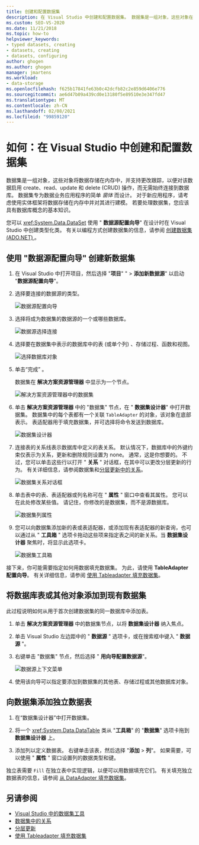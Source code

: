 ```yaml
---
title: 创建和配置数据集
description: 在 Visual Studio 中创建和配置数据集。 数据集是一组对象，这些对象在内存中存储数据库中的数据，并对该数据支持 CRUD 操作。
ms.custom: SEO-VS-2020
ms.date: 11/21/2018
ms.topic: how-to
helpviewer_keywords:
- typed datasets, creating
- datasets, creating
- datasets, configuring
author: ghogen
ms.author: ghogen
manager: jmartens
ms.workload:
- data-storage
ms.openlocfilehash: f625b17841fe63b0c42dcfb82c2e859d6406e776
ms.sourcegitcommit: ae6d47b09a439cd0e13180f5e89510e3e347fd47
ms.translationtype: MT
ms.contentlocale: zh-CN
ms.lasthandoff: 02/08/2021
ms.locfileid: "99859120"
---
```

# <a name="how-to-create-and-configure-datasets-in-visual-studio"></a>如何：在 Visual Studio 中创建和配置数据集

数据集是一组对象，这些对象将数据存储在内存中，并支持更改跟踪，以便对该数据启用 create、read、update 和 delete (CRUD) 操作，而无需始终连接到数据库。 数据集专为数据业务应用程序的简单 *窗体* 而设计。 对于新应用程序，请考虑使用实体框架将数据存储在内存中并对其进行建模。 若要处理数据集，您应该具有数据库概念的基本知识。

您可以 <xref:System.Data.DataSet> 使用 " **数据源配置向导**" 在设计时在 Visual Studio 中创建类型化类。 有关以编程方式创建数据集的信息，请参阅 [创建数据集 (ADO.NET) ](/dotnet/framework/data/adonet/dataset-datatable-dataview/creating-a-dataset)。

## <a name="create-a-new-dataset-by-using-the-data-source-configuration-wizard"></a>使用 "数据源配置向导" 创建新数据集

1. 在 Visual Studio 中打开项目，然后选择 "**项目**" "  >  **添加新数据源**" 以启动 "**数据源配置向导**"。

2. 选择要连接的数据源的类型。

     ![数据源配置向导](../data-tools/media/data-source-configuration-wizard.png)

3. 选择将成为数据集的数据源的一个或哪些数据库。

     ![数据源选择连接](../data-tools/media/data-source-choose-a-connection.png)

4. 选择要在数据集中表示的数据库中的表 (或单个列) 、存储过程、函数和视图。

     ![选择数据库对象](../data-tools/media/raddata-chose-objects.png)

5. 单击“完成” 。

   数据集在 **解决方案资源管理器** 中显示为一个节点。

   ![解决方案资源管理器中的数据集](../data-tools/media/dataset-in-solution-explorer.png)

6. 单击 **解决方案资源管理器** 中的 "数据集" 节点，在 " **数据集设计器**" 中打开数据集。 数据集中的每个表都有一个关联 `TableAdapter` 的对象，该对象在底部表示。 表适配器用于填充数据集，并可选择将命令发送到数据库。

   ![数据集设计器](../data-tools/media/dataset-designer.png)

7. 连接表的关系线表示数据库中定义的表关系。 默认情况下，数据库中的外键约束仅表示为关系，更新和删除规则设置为 none。 通常，这是你想要的。 不过，您可以单击这些行以打开 " **关系** " 对话框，在其中可以更改分层更新的行为。 有关详细信息，请参阅数据集和[分层更新](../data-tools/hierarchical-update.md)[中的关系](../data-tools/relationships-in-datasets.md)。

     ![数据集关系对话框](../data-tools/media/raddata-relation-dialog.png)

8. 单击表中的表、表适配器或列名称可在 " **属性** " 窗口中查看其属性。 您可以在此处修改某些值。 请记住，你修改的是数据集，而不是源数据库。

     ![数据集列属性](../data-tools/media/dataset-column-properties.png)

9. 您可以向数据集添加新的表或表适配器，或添加现有表适配器的新查询，也可以通过从 " **工具箱** " 选项卡拖动这些项来指定表之间的新关系。当 **数据集设计器** 聚焦时，将显示此选项卡。

     ![数据集工具箱](../data-tools/media/raddata-dataset-toolbox.png)

接下来，你可能需要指定如何用数据填充数据集。 为此，请使用 **TableAdapter 配置向导**。 有关详细信息，请参阅 [使用 Tableadapter 填充数据集](../data-tools/fill-datasets-by-using-tableadapters.md)。

## <a name="add-a-database-table-or-other-object-to-an-existing-dataset"></a>将数据库表或其他对象添加到现有数据集

此过程说明如何从用于首次创建数据集的同一数据库中添加表。

1. 单击 **解决方案资源管理器** 中的数据集节点，以将 **数据集设计器** 纳入焦点。

2. 单击 Visual Studio 左边距中的 " **数据源** " 选项卡，或在搜索框中键入 " **数据源** "。

3. 右键单击 "数据集" 节点，然后选择 " **用向导配置数据源**"。

     ![数据源上下文菜单](../data-tools/media/data-source-context-menu.png)

4. 使用该向导可以指定要添加到数据集的其他表、存储过程或其他数据库对象。

## <a name="add-a-stand-alone-data-table-to-a-dataset"></a>向数据集添加独立数据表

1. 在“数据集设计器”中打开数据集。

2. 将一个 <xref:System.Data.DataTable> 类从 "**工具箱**" 的 "**数据集**" 选项卡拖到 **数据集设计器** 上。

3. 添加列以定义数据表。 右键单击该表，然后选择 "**添加**  >  **列**"。 如果需要，可以使用 " **属性** " 窗口设置列的数据类型和键。

独立表需要 `Fill` 在独立表中实现逻辑，以便可以用数据填充它们。 有关填充独立数据表的信息，请参阅 [从 DataAdapter 填充数据集](/dotnet/framework/data/adonet/populating-a-dataset-from-a-dataadapter)。

## <a name="see-also"></a>另请参阅

- [Visual Studio 中的数据集工具](../data-tools/dataset-tools-in-visual-studio.md)
- [数据集中的关系](../data-tools/relationships-in-datasets.md)
- [分层更新](../data-tools/hierarchical-update.md)
- [使用 Tableadapter 填充数据集](../data-tools/fill-datasets-by-using-tableadapters.md)
